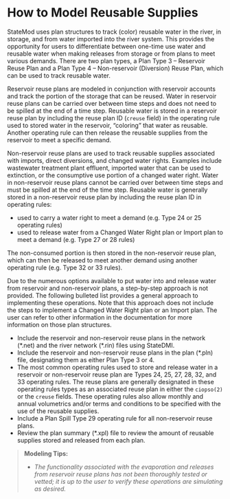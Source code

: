 # How to Model Reusable Supplies #

StateMod uses plan structures to track (color) reusable water in the river, in storage, and from water imported into the river system. 
This provides the opportunity for users to differentiate between one-time use water and reusable water when making releases from storage 
or from plans to meet various demands. There are two plan types, a Plan Type 3 – Reservoir Reuse Plan and a Plan Type 4 – Non-reservoir 
(Diversion) Reuse Plan, which can be used to track reusable water.  

Reservoir reuse plans are modeled in conjunction with reservoir accounts and track the portion of the storage that can be reused. 
Water in reservoir reuse plans can be carried over between time steps and does not need to be spilled at the end of a time step. 
Reusable water is stored in a reservoir reuse plan by including the reuse plan ID (`creuse` field)  in the operating rule used to stored 
water in the reservoir, “coloring” that water as reusable. Another operating rule can then release the reusable supplies from the reservoir 
to meet a specific demand.  

Non-reservoir reuse plans are used to track reusable supplies associated with imports, direct diversions, and changed water rights. 
Examples include wastewater treatment plant effluent, imported water that can be used to extinction, or the consumptive use portion of 
a changed water right.  Water in non-reservoir reuse plans cannot be carried over between time steps and must be spilled at the end of 
the time step. Reusable water is generally stored in a non-reservoir reuse plan by including the reuse plan ID in operating rules:

* used to carry a water right to meet a demand (e.g. Type 24 or 25 operating rules)
* used to release water from a Changed Water Right plan or Import plan to meet a demand (e.g. Type 27 or 28 rules)

The non-consumed portion is then stored in the non-reservoir reuse plan, which can then be released to meet another demand using another 
operating rule (e.g. Type 32 or 33 rules).  

Due to the numerous options available to put water into and release water from reservoir and non-reservoir plans, a step-by-step approach 
is not provided. The following bulleted list provides a general approach to implementing these operations. Note that this approach does 
not include the steps to implement a Changed Water Right plan or an Import plan. The user can refer to other information in the documentation 
for more information on those plan structures.

* Include the reservoir and non-reservoir reuse plans in the network (\*.net) and the river network (\*.rin) files using StateDMI.
* Include the reservoir and non-reservoir reuse plans in the plan (\*.pln) file, designating them as either Plan Type 3 or 4.
* The most common operating rules used to store and release water in a reservoir or non-reservoir reuse plan are Types 24, 25, 27, 28, 32, 
and 33 operating rules. The reuse plans are generally designated in these operating rules types as an associated reuse plan in either the 
`ciopso(2)` or the `creuse` fields. These operating rules also allow monthly and annual volumetrics and/or terms and conditions to be specified 
with the use of the reusable supplies.
* Include a Plan Spill Type 29 operating rule for all non-reservoir reuse plans.
* Review the plan summary (\*.xpl) file to review the amount of reusable supplies stored and released from each plan.

>**Modeling Tips:**
>* _The functionality associated with the evaporation and releases from reservoir reuse plans has not been thoroughly tested or vetted; it is up to the user to verify these operations are simulating as desired._